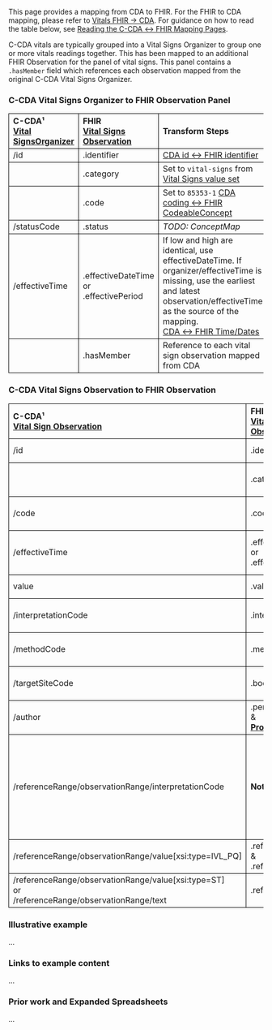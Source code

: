 <style>
td, th {
   border: 1px solid black!important;
}
</style>

This page provides a mapping from CDA to FHIR. For the FHIR to CDA mapping, please refer to [Vitals FHIR → CDA](./FC-vitals.html). For guidance on how to read the table below, see [Reading the C-CDA ↔ FHIR Mapping Pages](./mappingGuidance.html).

C-CDA vitals are typically grouped into a Vital Signs Organizer to group one or more vitals readings together. This has been mapped to an additional FHIR Observation for the panel of vital signs. This panel contains a `.hasMember` field which references each observation mapped from the original C-CDA Vital Signs Organizer.

### C-CDA Vital Signs Organizer to FHIR Observation Panel

|C-CDA¹<br/>[Vital SignsOrganizer](https://hl7.org/cda/us/ccda/2024Jan/StructureDefinition-VitalSignsOrganizer.html)|FHIR<br/>[Vital Signs Observation](https://hl7.org/fhir/us/core/STU4/StructureDefinition-us-core-vital-signs.html)|Transform Steps|
|:----|:----|:----|
|/id|.identifier|[CDA id ↔ FHIR identifier](mappingGuidance.html#cda-id--fhir-identifier)|
||.category|Set to `vital-signs` from [Vital Signs value set](https://hl7.org/fhir/us/core/STU4/ValueSet-us-core-vital-signs.html)
||.code|Set to `85353-1` [CDA coding ↔ FHIR CodeableConcept](mappingGuidance.html#cda-coding--fhir-codeableconcept)|
|/statusCode|.status|*TODO: ConceptMap*
|/effectiveTime|.effectiveDateTime<br/>or<br/>.effectivePeriod|If low and high are identical, use effectiveDateTime. If organizer/effectiveTime is missing, use the earliest and latest observation/effectiveTime as the source of the mapping.<br/>[CDA ↔ FHIR Time/Dates](mappingGuidance.html#cda--fhir-timedates)
||.hasMember|Reference to each vital sign observation mapped from CDA

### C-CDA Vital Signs Observation to FHIR Observation

|C-CDA¹<br/>[Vital Sign Observation](https://hl7.org/cda/us/ccda/2024Jan/StructureDefinition-VitalSignObservation.html)|FHIR<br/>[Vital Signs Observation](https://hl7.org/fhir/us/core/STU4/StructureDefinition-us-core-vital-signs.html)|Transform Steps|
|:----|:----|:----|
|/id|.identifier|[CDA id ↔ FHIR identifier](mappingGuidance.html#cda-id--fhir-identifier)|
||.category|Set to `vital-signs` from [Vital Signs value set](https://hl7.org/fhir/us/core/STU4/ValueSet-us-core-vital-signs.html)
|/code |.code|[CDA coding ↔ FHIR CodeableConcept](mappingGuidance.html#cda-coding--fhir-codeableconcept)|
|/effectiveTime|.effectiveDateTime<br/>or<br/>.effectivePeriod|Prefer effectiveDateTime<br/>[CDA ↔ FHIR Time/Dates](mappingGuidance.html#cda--fhir-timedates)
|value|.valueQuantity|[CDA ↔ FHIR Quantity](mappingGuidance.html#cda--fhir-quantity)
|/interpretationCode|.interpretation|[CDA coding ↔ FHIR CodeableConcept](mappingGuidance.html#cda-coding--fhir-codeableconcept)|
|/methodCode|.method|[CDA coding ↔ FHIR CodeableConcept](mappingGuidance.html#cda-coding--fhir-codeableconcept)|
|/targetSiteCode|.bodySite|[CDA coding ↔ FHIR CodeableConcept](mappingGuidance.html#cda-coding--fhir-codeableconcept)|
|/author|.performer<br/>&<br/>**[Provenance](http://hl7.org/fhir/us/core/STU4/StructureDefinition-us-core-procedure.html)**|[CDA ↔ FHIR Provenance](mappingGuidance.html#cda--fhir-provenance)|
|/referenceRange/observationRange/interpretationCode|**Not Supported**|FHIR expects reference ranges to be "normal" ranges. If C-CDA includes multiple reference ranges, only map the one with interpretationCode = `"N"`.
|/referenceRange/observationRange/value[xsi:type=IVL_PQ]|.referenceRange.low<br/>&<br/>.referenceRange.high|[CDA ↔ FHIR Quantity](mappingGuidance.html#cda--fhir-quantity)
|/referenceRange/observationRange/value[xsi:type=ST]<br/>or<br/>/referenceRange/observationRange/text|.referenceRange.text|

### Illustrative example
...
### Links to example content
...
### Prior work and Expanded Spreadsheets
...